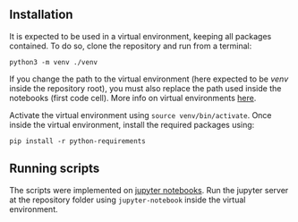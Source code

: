 ## Installation
It is expected to be used in a virtual environment, keeping all packages contained. To do so, clone the repository and run from a terminal:

`python3 -m venv ./venv`

If you change the path to the virtual environment (here expected to be *venv* inside the repository root), you must also replace the path used inside the notebooks (first code cell). More info on virtual environments [here](https://docs.python.org/3/library/venv.html).

Activate the virtual environment using `source venv/bin/activate`. Once inside the virtual environment, install the required packages using:

`pip install -r python-requirements`

## Running scripts
The scripts were implemented on [jupyter notebooks](https://jupyter.org). Run the jupyter server at the repository folder using `jupyter-notebook` inside the virtual environment.
